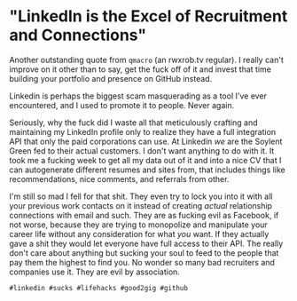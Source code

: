 # "LinkedIn is the Excel of Recruitment and Connections"

Another outstanding quote from `qmacro` (an rwxrob.tv regular). I really
can't improve on it other than to say, get the fuck off of it and invest
that time building your portfolio and presence on GitHub instead.

Linkedin is perhaps the biggest scam masquerading as a tool
I've ever encountered, and I used to promote it to people. Never again.

Seriously, why the fuck did I waste all that meticulously crafting and
maintaining my LinkedIn profile only to realize they have a full
integration API that only the paid corporations can use. At Linkedin
*we* are the Soylent Green fed to their actual customers. I don't want
anything to do with it. It took me a fucking week to get all my data out
of it and into a nice CV that I can autogenerate different resumes and
sites from, that includes things like recommendations, nice comments,
and referrals from other.

I'm still so mad I fell for that shit. They even try to lock you into it
with all your previous work contacts on it instead of creating *actual*
relationship connections with email and such. They are as fucking evil
as Facebook, if not worse, because they are trying to monopolize and
manipulate your career life without any consideration for what *you*
want. If they actually gave a shit they would let everyone have full
access to their API. The really don't care about anything but sucking
your soul to feed to the people that pay them the highest to find you.
No wonder so many bad recruiters and companies use it. They are evil by
association.

    #linkedin #sucks #lifehacks #good2gig #github
